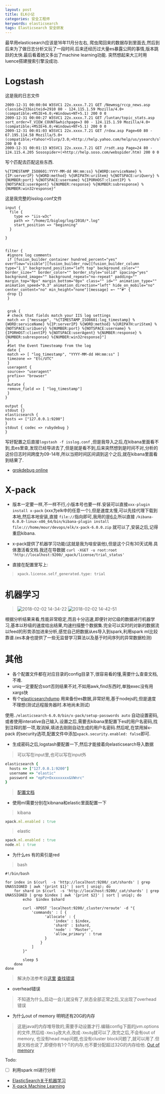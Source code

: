 ```yaml
---
layout: post
title: ELK小记
categories: 安全工程师
kerywords: elasticsearch 
tags: Elasticsearch 安全研发
---
```


最早用elasticsearch应该是16年11月分左右, 爬虫爬回来的数据存到里面去,然后到后来为了做日志分析又玩了一段时间.后来还经历过大量es暴露公网的事情,版本跳跃的太快.最后看着她又多出了machine learning功能. 突然想起来大三时用luence搭建搜索引擎没成功.

# Logstash
这是我的日志文件
```
2009-12-31 00:00:04 W3SVC1 22x.xxxx.7.21 GET /Newmsg/rccp_news.asp classid=233&siteid=2910 80 - 124.115.1.59 Mozilla/4.0+(compatible;+MSIE+6.0;+Windows+NT+5.1) 200 0 0
2009-12-31 00:00:27 W3SVC1 22x.xxxx.7.21 GET /luntan/topic_stats.asp sort_order=T_VIEW_COUNT&whichpage=3 80 - 124.115.1.59 Mozilla/4.0+(compatible;+MSIE+6.0;+Windows+NT+5.1) 200 0 0
2009-12-31 00:01:03 W3SVC1 22x.xxxx.7.21 GET /rdxw.asp Page=60 80 - 67.195.114.58 Mozilla/5.0+(compatible;+Yahoo!+Slurp/3.0;+http://help.yahoo.com/help/us/ysearch/slurp) 200 0 0
2009-12-31 00:01:13 W3SVC1 22x.xxxx.7.21 GET /rsdt.asp Page=24 80 - 124.115.4.205 Sosospider+(+http://help.soso.com/webspider.htm) 200 0 0

```
写个匹配去匹配这些东西.
```
%{TIMESTAMP_ISO8601:YYYY-MM-dd HH:mm:ss} %{WORD:serviceName} %{IP:serverIP} %{WORD:method} %{URIPATH:uriStem} %{NOTSPACE:uriQuery} %{NUMBER:port} %{NOTSPACE:username} %{IPORHOST:clientIP} %{NOTSPACE:userAgent} %{NUMBER:response} %{NUMBER:subresponse} %{NUMBER:win32response}"
```
这是我完整的isslog.conf文件
```
input {  
  file {
    type => "iis-w3c"
    path => "/home/I/biglog/log/2010/*.log"
    start_position => "beginning"
  }

}


filter {
 #ignore log comments
 if [fusion_builder_container hundred_percent="yes" overflow="visible"][fusion_builder_row][fusion_builder_column type="1_1" background_position="left top" background_color="" border_size="" border_color="" border_style="solid" spacing="yes" background_image="" background_repeat="no-repeat" padding="" margin_top="0px" margin_bottom="0px" class="" id="" animation_type="" animation_speed="0.3" animation_direction="left" hide_on_mobile="no" center_content="no" min_height="none"][message] =~ "^#" {
 drop {}
 }
 
 
 grok {
 # check that fields match your IIS log settings
 match => ["message", "%{TIMESTAMP_ISO8601:log_timestamp} %{WORD:serviceName} %{IP:serverIP} %{WORD:method} %{URIPATH:uriStem} %{NOTSPACE:uriQuery} %{NUMBER:port} %{NOTSPACE:username} %{IPORHOST:clientIP} %{NOTSPACE:userAgent} %{NUMBER:response} %{NUMBER:subresponse} %{NUMBER:win32response}"]
 }
 #Set the Event Timesteamp from the log
 date {
 match => [ "log_timestamp", "YYYY-MM-dd HH:mm:ss" ]
 timezone => "Etc/UTC"
 }
 useragent {
 source=> "useragent"
 prefix=> "browser"
 }
 mutate {
 remove_field => [ "log_timestamp"]
 }
}
 
output {
stdout {}
elasticsearch {
hosts => ["127.0.0.1:9200"]
}
stdout { codec => rubydebug }
}

```
写好配置之后直接`logstash -f isslog.conf` ,但是我导入之后,在kibana里面看不到,去es里查,发现已经导进去了,但是就是看不到,后来突然想到是时间不对,分析的这份日志时间跨度为09-14年,所以当把时间区间调到这个之后,就在kibana里面看到结果了.
* [grokdebug online ](https://grokdebug.herokuapp.com/)

# X-pack

* 版本一定要一样,不一样不行,小版本号也要一样.安装可以直接`xxx-plugin install x-pack` (xxx为elk中的任意一个),但是速度太慢,可以先挂代理下载到本地,然后本地安装,直接 `file://`指向即可,我用的是[6.0](https://artifacts.elastic.co/downloads/packs/x-pack/x-pack-6.0.1.zip),所以直接
`/kibana-6.0.0-linux-x86_64/bin/kibana-plugin install file:///home/mour/devops/elk/x-pack-6.0.0.zip` 就可以了,安装之后,记得重启kibana.

* x-pack提供了机器学习功能(这就是我为啥安装他),但是这个只有30天试用.具体激活看文档.我还在导数据
`curl -XGET -u root:root 'http://localhost:9200/_xpack/license/trial_status'`

* 直接在配置里写上:
> `xpack.license.self_generated.type: trial`

# 机器学习
> ![2018-02-02 14-34-22](https://user-images.githubusercontent.com/12653147/35719876-57526a56-0826-11e8-81e6-e2c4e6417daa.png)
![2018-02-02 14-42-51](https://user-images.githubusercontent.com/12653147/35720190-94d7d478-0827-11e8-881b-2150e182320e.png)

根据分析结果来看,性能非常稳定,而且十分迅速,即便针对亿级的数据进行机器学习,基本以秒级的速度给出结果,均速扫描整个数据集.完全可以实时的对新的数据流以feed的形势添加进来分析,感觉自己把数据从es导入到spark,利用spark ml比较靠谱.(es本身也提供了一些无监督学习算法以及基于时间序列的异常数据检测)


# 其他

* 各个配置文件都在对应目录的config目录下,很容易看的懂,需要什么查查文档,不难.
* uniq一定要配合sort否则结果不对,不如用awk,find东西时,单独exec没有用xargs快
* 有个[elasticsearchdump](https://github.com/taskrabbit/elasticsearch-dump) 用来备份es数据,非常好用,基于nodejs的,但是速度不理想(测试远程服务器时.本地尚未测试)

使用`./elasticsearch-6.0.0/bin/x-pack/setup-passwords auto` 自动设置密码,或者使用interative自己输入.设置之后,需要去kibana里配置下es的用户名密码,找到注释的那一项,取消掉,填进去刚刚自动生成的用户名密码.然后呢,在禁用掉x-pack 的security选项,配置文件中添加`xpack.security.enabled: false`即可.

* 生成密码之后,logstash要配置一下,然后才能接着向elasticsearch导入数据
> 可以写在input里,也可以写在input外
```ruby
elasticsearch {
  hosts => ["127.0.0.1:9200"]
  username => "elastic"
  password => "epPz+Oxxxxxxxx&VWnrc"
}
```
> [配置文档](https://www.elastic.co/guide/en/logstash/current/plugins-inputs-elasticsearch.html)

* 使用ml需要分别在kibnana和elastic里面配置一下
>kibana
```ruby
xpack.ml.enabled : true
```
>elastic
```ruby
xpack.ml.enabled : true
node.ml : true

```

* 为什么es 有的索引是red
>bash
```
#!/bin/bash

for index in $(curl  -s 'http://localhost:9200/_cat/shards' | grep UNASSIGNED | awk '{print $1}' | sort | uniq); do
    for shard in $(curl  -s 'http://localhost:9200/_cat/shards' | grep UNASSIGNED | grep $index | awk '{print $2}' | sort | uniq); do
        echo  $index $shard

        curl -XPOST 'localhost:9200/_cluster/reroute' -d "{
            'commands' : [ {
                  'allocate' : {
                      'index' : $index,
                      'shard' : $shard,
                      'node' : 'Master',
                      'allow_primary' : true
                  }
                }
            ]
        }"

        sleep 5
    done
done
```
> 解决办法参考自[这里](http://www.wklken.me/posts/2015/05/23/elasticsearch-issues.html#status-red)
> [查找错误](https://www.elastic.co/guide/cn/elasticsearch/guide/current/_cluster_health.html)

* overhead错误
> 不知道为什么,启动一会儿就没有了,状态全部正常之后,又出现了overhead错误


* 为什么out of memory 明明还有20G的内存
> 这是java的内存堆导致的,需要手动设置才行.编辑config下面的jvm.options的文件,然后给`-Xms1g`改大点,改成`-Xms8g`就可以了,改完之后,不会有out of memory, 也没有head map问题,也没有cluster block问题了,就可以用了.但是文档也说了,即便你有1个T的内存,也不要分配超过32G的内存给他.
> [Out of memory](https://www.elastic.co/guide/en/elasticsearch/guide/current/heap-sizing.html)


Todo:
- [ ]  利用spark ml进行分析

* [ElasticSearch关于机器学习](https://www.youtube.com/watch?v=n6xW6YWYgs0)
* [X-pack Machine Learning](https://www.elastic.co/guide/en/x-pack/current/xpack-ml.html)